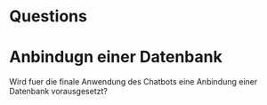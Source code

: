 # Questions

# Anbindugn einer Datenbank
Wird fuer die finale Anwendung des Chatbots eine Anbindung einer Datenbank vorausgesetzt?
